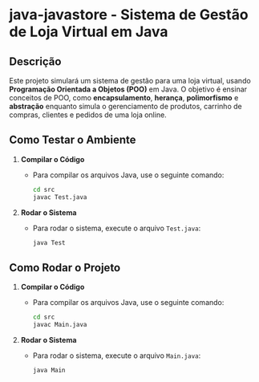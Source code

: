 # java-javastore - Sistema de Gestão de Loja Virtual em Java

## Descrição

Este projeto simulará um sistema de gestão para uma loja virtual, usando **Programação Orientada a Objetos (POO)** em Java. O objetivo é ensinar conceitos de POO, como **encapsulamento**, **herança**, **polimorfismo** e **abstração** enquanto simula o gerenciamento de produtos, carrinho de compras, clientes e pedidos de uma loja online.

## Como Testar o Ambiente

1. **Compilar o Código**
   - Para compilar os arquivos Java, use o seguinte comando:
     ```bash
     cd src
     javac Test.java
     ```

2. **Rodar o Sistema**
   - Para rodar o sistema, execute o arquivo `Test.java`:
     ```bash
     java Test
     ```

## Como Rodar o Projeto

1. **Compilar o Código**
   - Para compilar os arquivos Java, use o seguinte comando:
     ```bash
     cd src
     javac Main.java
     ```

2. **Rodar o Sistema**
   - Para rodar o sistema, execute o arquivo `Main.java`:
     ```bash
     java Main
     ```